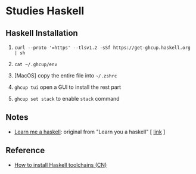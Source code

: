 # Studies Haskell

## Haskell Installation

1. `curl --proto '=https' --tlsv1.2 -sSf https://get-ghcup.haskell.org | sh`

2. `cat ~/.ghcup/env`

3. [MacOS] copy the entire file into `~/.zshrc`

4. `ghcup tui` open a GUI to install the rest part

5. `ghcup set stack` to enable `stack` command

## Notes

- [Learn me a haskell](./Learn%20Me%20a%20Haskell.pdf): original from "Learn you a haskell" [ [link](http://learnyouahaskell.com/) ]

## Reference

- [How to install Haskell toolchains (CN)](https://zhuanlan.zhihu.com/p/455688955)
